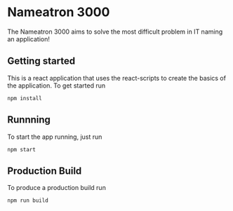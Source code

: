 Nameatron 3000
==============

The Nameatron 3000 aims to solve the most difficult problem in IT naming an application!

Getting started
---------------

This is a react application that uses the react-scripts to create the basics of the application. To get started run

`npm install`

Runnning
--------

To start the app running, just run

`npm start`

Production Build
----------------

To produce a production build run 

`npm run build`
